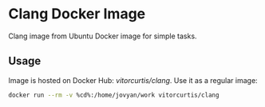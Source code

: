 # Clang Docker Image
Clang image from Ubuntu Docker image for simple tasks.

## Usage
Image is hosted on Docker Hub: *vitorcurtis/clang*. Use it as a regular image:

```sh
docker run --rm -v %cd%:/home/jovyan/work vitorcurtis/clang
```
